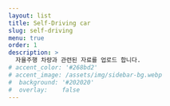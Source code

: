 ```yaml
---
layout: list
title: Self-Driving car
slug: self-driving 
menu: true
order: 1
description: >
  자율주행 차량과 관련된 자료를 업로드 합니다. 
# accent_color: '#268bd2'
# accent_image: /assets/img/sidebar-bg.webp
#  background: '#202020'
#  overlay:    false
---
```

